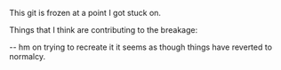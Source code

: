 This git is frozen at a point I got stuck on.

Things that I think are contributing to the breakage:

--
hm on trying to recreate it it seems as though things have reverted to normalcy.

